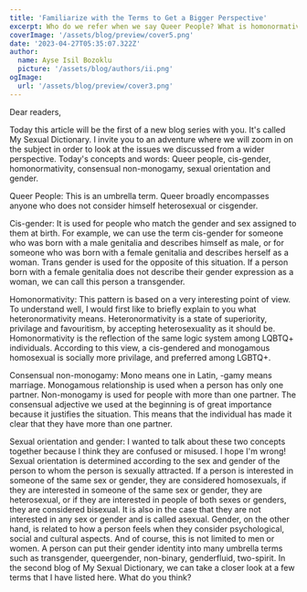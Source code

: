 ```yaml
---
title: 'Familiarize with the Terms to Get a Bigger Perspective'
excerpt: Who do we refer when we say Queer People? What is homonormativity? Or who are systems of oppression? Before answering the questions, if this effortful literature sounds unfamiliar, how about getting a little familiar with it?
coverImage: '/assets/blog/preview/cover5.png'
date: '2023-04-27T05:35:07.322Z'
author:
  name: Ayse Isil Bozoklu
  picture: '/assets/blog/authors/ii.png'
ogImage:
  url: '/assets/blog/preview/cover3.png'
---
```


Dear readers, 

Today this article will be the first of a new blog series with you. It's called My Sexual Dictionary. I invite you to an adventure where we will zoom in on the subject in order to look at the issues we discussed from a wider perspective. 
Today's concepts and words: Queer people, cis-gender, homonormativity, consensual non-monogamy, sexual orientation and gender.

Queer People: This is an umbrella term. Queer broadly encompasses anyone who does not consider himself heterosexual or cisgender.

Cis-gender: It is used for people who match the gender and sex assigned to them at birth. For example, we can use the term cis-gender for someone who was born with a male genitalia and describes himself as male, or for someone who was born with a female genitalia and describes herself as a woman. Trans gender is used for the opposite of this situation. If a person born with a female genitalia does not describe their gender expression as a woman, we can call this person a transgender. 

Homonormativity: This pattern is based on a very interesting point of view. To understand well, I would first like to briefly explain to you what heteronormativity means. Heteronormativity is a state of superiority, privilage and favouritism, by accepting heterosexuality as it should be. Homonormativity is the reflection of the same logic system among LQBTQ+ individuals. According to this view, a cis-gendered and monogamous homosexual is socially more privilage, and preferred among LGBTQ+. 

Consensual non-monogamy: Mono means one in Latin, -gamy means marriage. Monogamous relationship is used when a person has only one partner. Non-monogamy is used for people with more than one partner. The consensual adjective we used at the beginning is of great importance because it justifies the situation. This means that the individual has made it clear that they have more than one partner.

Sexual orientation and gender: I wanted to talk about these two concepts together because I think they are confused or misused. I hope I'm wrong! Sexual orientation is determined according to the sex and gender of the person to whom the person is sexually attracted. If a person is interested in someone of the same sex or gender, they are considered homosexuals, if they are interested in someone of the same sex or gender, they are heterosexual, or if they are interested in people of both sexes or genders, they are considered bisexual. It is also in the case that they are not interested in any sex or gender and is called asexual. Gender, on the other hand, is related to how a person feels when they consider psychological, social and cultural aspects. And of course, this is not limited to men or women. A person can put their gender identity into many umbrella terms such as transgender, queergender, non-binary, genderfluid, two-spirit. In the second blog of My Sexual Dictionary, we can take a closer look at a few terms that I have listed here. What do you think?


